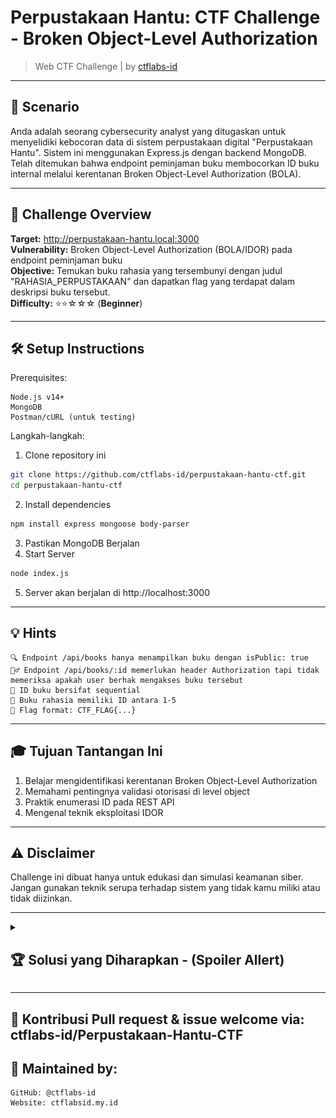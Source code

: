 # Perpustakaan Hantu: CTF Challenge - Broken Object-Level Authorization

> Web CTF Challenge | by [ctflabs-id](https://github.com/ctflabs-id)


---

## 📖 Scenario

Anda adalah seorang cybersecurity analyst yang ditugaskan untuk menyelidiki kebocoran data di sistem perpustakaan digital "Perpustakaan Hantu". Sistem ini menggunakan Express.js dengan backend MongoDB. Telah ditemukan bahwa endpoint peminjaman buku membocorkan ID buku internal melalui kerentanan Broken Object-Level Authorization (BOLA).

---

## 🎯 Challenge Overview
**Target:** http://perpustakaan-hantu.local:3000<br>
**Vulnerability:** Broken Object-Level Authorization (BOLA/IDOR) pada endpoint peminjaman buku<br>
**Objective:** Temukan buku rahasia yang tersembunyi dengan judul "RAHASIA_PERPUSTAKAAN" dan dapatkan flag yang terdapat dalam deskripsi buku tersebut.<br>
**Difficulty:** ⭐⭐☆☆☆ (**Beginner**)

---
## 🛠️ Setup Instructions

Prerequisites:

    Node.js v14+
    MongoDB
    Postman/cURL (untuk testing)

Langkah-langkah:

  1. Clone repository ini
```bash
git clone https://github.com/ctflabs-id/perpustakaan-hantu-ctf.git
cd perpustakaan-hantu-ctf
```
  2. Install dependencies
```bash
npm install express mongoose body-parser
```
  3. Pastikan MongoDB Berjalan
  4. Start Server
```bash
node index.js
```
  5. Server akan berjalan di http://localhost:3000

---

## 💡 Hints

    🔍 Endpoint /api/books hanya menampilkan buku dengan isPublic: true
    🕵️‍♂️ Endpoint /api/books/:id memerlukan header Authorization tapi tidak memeriksa apakah user berhak mengakses buku tersebut
    🔢 ID buku bersifat sequential
    📕 Buku rahasia memiliki ID antara 1-5
    🚩 Flag format: CTF_FLAG{...}

---

## 🎓 Tujuan Tantangan Ini
  1. Belajar mengidentifikasi kerentanan Broken Object-Level Authorization
  2. Memahami pentingnya validasi otorisasi di level object
  3. Praktik enumerasi ID pada REST API
  4. Mengenal teknik eksploitasi IDOR

---

## ⚠️ Disclaimer

Challenge ini dibuat hanya untuk edukasi dan simulasi keamanan siber. Jangan gunakan teknik serupa terhadap sistem yang tidak kamu miliki atau tidak diizinkan.

---
<details><summary><h2>🏆 Solusi yang Diharapkan - (Spoiler Allert)</h2></summary>

Peserta harus:
    1. Melihat daftar buku publik melalui /api/books<br>
    <img src="./assets/perpus-1.png"><img>
    2. Menemukan bahwa endpoint /api/books/:id ada tetapi membutuhkan header Authorization
    <img src="./assets/perpus-2.png"><img>
    3. Menambahkan header Authorization sembarang (karena tidak divalidasi dengan benar)
    <img src="./assets/perpus-3.png"><img>
    4. Melakukan brute-force pada ID 1-5 untuk menemukan buku rahasia
    <img src="./assets/perpus-4.png"><img>
    Mendapatkan flag dari deskripsi buku dengan judul "RAHASIA_PERPUSTAKAAN"

<b>contoh exploit</b>
```bash
curl -H "Authorization: any_token_here" http://localhost:3000/api/books/4
```
> Flag: CTF_FLAG{CTF_CODES}
</details>

---

## 🤝 Kontribusi Pull request & issue welcome via: ctflabs-id/Perpustakaan-Hantu-CTF
## 🧠 Maintained by:
```
GitHub: @ctflabs-id
Website: ctflabsid.my.id
```



